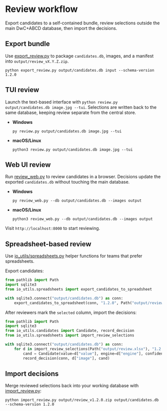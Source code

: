 # Review workflow

Export candidates to a self-contained bundle, review selections outside the main DwC+ABCD database, then import the decisions.

## Export bundle

Use [export_review.py](../export_review.py) to package `candidates.db`, images, and a manifest into `output/review_vX.Y.Z.zip`.

```
python export_review.py output/candidates.db input --schema-version 1.2.0
```

## TUI review

Launch the text-based interface with `python review.py output/candidates.db image.jpg --tui`. Selections are written back to the same database, keeping review separate from the central store.

- **Windows**

  ```
  py review.py output/candidates.db image.jpg --tui
  ```

- **macOS/Linux**

  ```
  python3 review.py output/candidates.db image.jpg --tui
  ```

## Web UI review

Run [review_web.py](../review_web.py) to review candidates in a browser. Decisions update the exported `candidates.db` without touching the main database.

- **Windows**

  ```
  py review_web.py --db output/candidates.db --images output
  ```

- **macOS/Linux**

  ```
  python3 review_web.py --db output/candidates.db --images output
  ```

Visit `http://localhost:8000` to start reviewing.

## Spreadsheet-based review

Use [io_utils/spreadsheets.py](../io_utils/spreadsheets.py) helper functions for teams that prefer spreadsheets.

Export candidates:

```python
from pathlib import Path
import sqlite3
from io_utils.spreadsheets import export_candidates_to_spreadsheet

with sqlite3.connect("output/candidates.db") as conn:
    export_candidates_to_spreadsheet(conn, "1.2.0", Path("output/review.xlsx"))
```

After reviewers mark the `selected` column, import the decisions:

```python
from pathlib import Path
import sqlite3
from io_utils.candidates import Candidate, record_decision
from io_utils.spreadsheets import import_review_selections

with sqlite3.connect("output/candidates.db") as conn:
    for d in import_review_selections(Path("output/review.xlsx"), "1.2.0"):
        cand = Candidate(value=d["value"], engine=d["engine"], confidence=0.0)
        record_decision(conn, d["image"], cand)
```

## Import decisions

Merge reviewed selections back into your working database with [import_review.py](../import_review.py):

```
python import_review.py output/review_v1.2.0.zip output/candidates.db --schema-version 1.2.0
```


